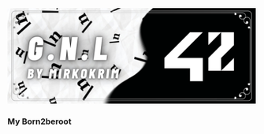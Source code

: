 <img src="https://github.com/MirkokriM/42_Common_Core/blob/main/README.FILE/Copia%20di%20MirkokriM_github42_GNL.png">

### My Born2beroot
